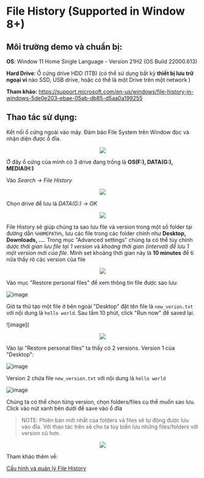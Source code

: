 # File History (Supported in Window 8+)

## Môi trường demo và chuẩn bị:

**OS**: Window 11 Home Single Language - Version 21H2 (OS Build 22000.613)

**Hard Drive**: Ổ cứng drive HDD (1TB) (có thể sử dụng bất kỳ **thiết bị lưu trữ ngoại vi** nào SSD, USB drive, hoặc có thể là một Drive trên một network )

**Tham khảo:** https://support.microsoft.com/en-us/windows/file-history-in-windows-5de0e203-ebae-05ab-db85-d5aa0a199255

## Thao tác sử dụng: 

Kết nối ổ cứng ngoài vào máy. Đảm bảo File System trên Window đọc và nhận diện được ổ đĩa.

<p align="center"> <img src="https://user-images.githubusercontent.com/48288606/164041273-f0316228-f943-4d50-b5d3-0cafc6cc12ca.png" > </p>

Ở đây ổ cứng của mình có 3 drive đang trống là **OS(F:), DATA(G:), MEDIA(H:)**

Vào _Search -> File History_

<p align="center"> <img src="https://user-images.githubusercontent.com/48288606/164043460-11bcfad9-ecc5-4cfe-8b55-6c61d93fd18e.png" > </p>

Chọn drive để lưu là _DATA(G:) -> OK_

<p align="center"> <img src="https://user-images.githubusercontent.com/48288606/164044092-da202630-1920-48ee-a867-c382297385ae.png" > </p>

File History sẽ giúp chúng ta sao lưu file và version trong một số folder tại đường dẫn `%HOMEPATH%`, lưu các file trong các folder chính như **Desktop, Downloads, ...**. Trong mục "Advanced settings" chúng ta có thể tùy chỉnh dược _thời gian lưu file tại 1 version_ và _khoảng thời gian (interval) để lưu 1 một version mới của file_. Mình set khoảng thời gian này là **10 minutes** để tí nữa thấy rõ các version của file

<p align="center"> <img src="https://user-images.githubusercontent.com/48288606/164046387-2d6f2cb1-fde8-48aa-bfa7-a0dd53b4a827.png" > </p>

Vào mục "Restore personal files" để xem thông tin file được sao lưu:

![image](https://user-images.githubusercontent.com/48288606/164047838-7ab67ab9-aa43-494f-b0a6-d3a6a87d2a6e.png)

Giờ ta thử tạo một file ở bên ngoài "Desktop" đặt tên file là `new_verion.txt` với nội dung là `hello world`. Sau tầm 10 phút, click "Run now" để saved lại.

![image](
<p align="center"> <img src="https://user-images.githubusercontent.com/48288606/164051639-855b008a-e853-46bf-b132-fb6a9e6eb266.png" > </p>

Vào lại "Restore personal files" ta thấy có 2 versions. Version 1 của "Desktop":

![image](https://user-images.githubusercontent.com/48288606/164052412-13e0fc38-38a4-406c-af74-37a20573cae8.png)

Version 2 chứa file `new_version.txt` với nội dung là `hello world`

![image](https://user-images.githubusercontent.com/48288606/164052698-fde1b9ab-b786-4de1-af44-f8fe5002e93f.png)

Chúng ta có thể chọn từng version, chọn folders/files cụ thể muốn sao lưu. Click vào nút xanh bên dưới để save vào ổ đĩa 

> NOTE: Phiên bản mới nhất của folders và files sẽ tự động được lưu vào đĩa. Với thao tác trên sẽ cho ta tùy biến lưu những files/folders với version cũ hơn.

<p align="center"> <img src="https://user-images.githubusercontent.com/48288606/164053775-b1ddcde6-93dd-4fe6-8de3-4618f9913fda.png" > </p>

Tham khảo thêm về:

[Cấu hình và quản lý File History](Deep#&32Understanding-File#&32History.md)
